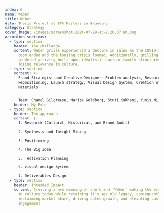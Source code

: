 ```yaml
---
index: 6
name: Weber
title: Weber
date: Thesis Project at SVA Masters in Branding
category: Strategy
cover_image: /images/screenshot-2024-07-29-at-2.20.37 am.png
accordion_sections:
  - type: section
    header: The Challenge
    content: Weber grills experienced a decline in sales as the COVID-19 grilling
      boom ended and the housing crisis loomed. Additionally, grilling, a deeply
      gendered activity built upon idealistic nuclear family structures, is
      losing relevance in culture.
  - type: section
    content: >-
      Brand Strategist and Creative Designer: Problem analysis, Research,
      Repositioning, Launch strategy, Visual Design System, Creation of Visual
      Materials


      Team: Chanel Gilcrease, Marisa Goldberg, Stuti Sukhani, Yunis Ni
    header: My Role
  - type: section
    header: The Approach
    content: |-
      1. Research (Cultural, Historical, and Brand Audit)

      2. Synthesis and Insight Mining

      3. Positioning

      4. The Big Idea

      5.  Activation Planning

      6. Visual Design System

      7. Deliverables Design
  - type: section
    header: Intended Impact
    content: Creating a new meaning of the brand 'Weber' making the brand relevant
      to culture today while retaining it's age old legacy, consequently
      reclaiming market share, driving sales growth, and elevating customer
      engagement.
---
```

